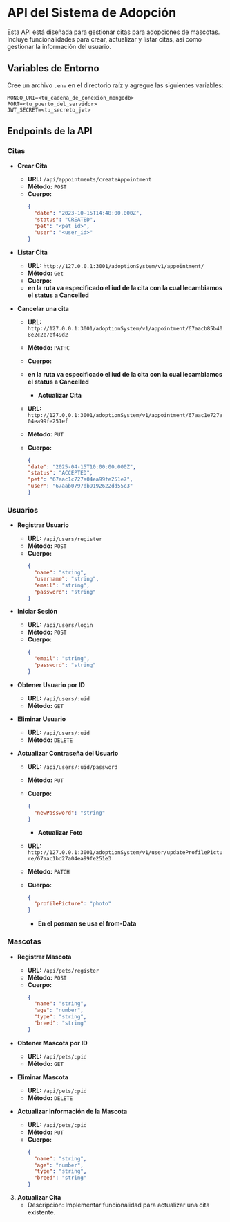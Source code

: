 # API del Sistema de Adopción

Esta API está diseñada para gestionar citas para adopciones de mascotas. Incluye funcionalidades para crear, actualizar y listar citas, así como gestionar la información del usuario.

## Variables de Entorno

Cree un archivo `.env` en el directorio raíz y agregue las siguientes variables:

```
MONGO_URI=<tu_cadena_de_conexión_mongodb>
PORT=<tu_puerto_del_servidor>
JWT_SECRET=<tu_secreto_jwt>
```

## Endpoints de la API

### Citas

- **Crear Cita**
  - **URL:** `/api/appointments/createAppointment`
  - **Método:** `POST`
  - **Cuerpo:**
    ```json
    {
      "date": "2023-10-15T14:48:00.000Z",
      "status": "CREATED",
      "pet": "<pet_id>",
      "user": "<user_id>"
    }
    ```

- **Listar Cita**
  - **URL:** `http://127.0.0.1:3001/adoptionSystem/v1/appointment/`
  - **Método:** `Get`
  - **Cuerpo:**
  - **en la ruta va especificado el iud de la cita con la cual lecambiamos el status a Cancelled**

- **Cancelar una cita**
  - **URL:** `http://127.0.0.1:3001/adoptionSystem/v1/appointment/67aacb85b408e2c2e7ef49d2`
  - **Método:** `PATHC`
  - **Cuerpo:**
  - **en la ruta va especificado el iud de la cita con la cual lecambiamos el status a Cancelled**
    



    - **Actualizar Cita**
  - **URL:** `http://127.0.0.1:3001/adoptionSystem/v1/appointment/67aac1e727a04ea99fe251ef`
  - **Método:** `PUT`
  - **Cuerpo:**
    ```json
    {
    "date": "2025-04-15T10:00:00.000Z",
    "status": "ACCEPTED",
    "pet": "67aac1c727a04ea99fe251e7",
    "user": "67aab0797db9192622dd55c3"
    }
    ```


  
### Usuarios

- **Registrar Usuario**
  - **URL:** `/api/users/register`
  - **Método:** `POST`
  - **Cuerpo:**
    ```json
    {
      "name": "string",
      "username": "string",
      "email": "string",
      "password": "string"
    }
    ```

- **Iniciar Sesión**
  - **URL:** `/api/users/login`
  - **Método:** `POST`
  - **Cuerpo:**
    ```json
    {
      "email": "string",
      "password": "string"
    }
    ```

- **Obtener Usuario por ID**
  - **URL:** `/api/users/:uid`
  - **Método:** `GET`

- **Eliminar Usuario**
  - **URL:** `/api/users/:uid`
  - **Método:** `DELETE`

- **Actualizar Contraseña del Usuario**
  - **URL:** `/api/users/:uid/password`
  - **Método:** `PUT`
  - **Cuerpo:**
    ```json
    {
      "newPassword": "string"
    }
    ```

    - **Actualizar Foto**
  - **URL:** `http://127.0.0.1:3001/adoptionSystem/v1/user/updateProfilePicture/67aac1bd27a04ea99fe251e3`
  - **Método:** `PATCH`
  - **Cuerpo:**
    ```json
    {
      "profilePicture": "photo"
    }
    ```
    - **En el posman se usa el from-Data**

### Mascotas

- **Registrar Mascota**
  - **URL:** `/api/pets/register`
  - **Método:** `POST`
  - **Cuerpo:**
    ```json
    {
      "name": "string",
      "age": "number",
      "type": "string",
      "breed": "string"
    }
    ```

- **Obtener Mascota por ID**
  - **URL:** `/api/pets/:pid`
  - **Método:** `GET`

- **Eliminar Mascota**
  - **URL:** `/api/pets/:pid`
  - **Método:** `DELETE`

- **Actualizar Información de la Mascota**
  - **URL:** `/api/pets/:pid`
  - **Método:** `PUT`
  - **Cuerpo:**
    ```json
    {
      "name": "string",
      "age": "number",
      "type": "string",
      "breed": "string"
    }
    ```



3. **Actualizar Cita**
   - Descripción: Implementar funcionalidad para actualizar una cita existente.



